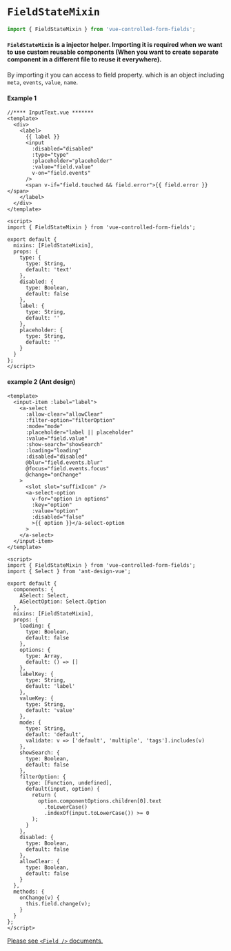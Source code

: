 # `FieldStateMixin`

```js
import { FieldStateMixin } from 'vue-controlled-form-fields';
```

#### **`FieldStateMixin` is a injector helper. Importing it is required when we want to use custom reusable components (When you want to create separate component in a different file to reuse it everywhere).**

By importing it you can access to field property. which is an object including `meta`, `events`, `value`, `name`.

#### Example 1

```vue
//**** InputText.vue *******
<template>
  <div>
    <label>
      {{ label }}
      <input
        :disabled="disabled"
        :type="type"
        :placeholder="placeholder"
        :value="field.value"
        v-on="field.events"
      />
      <span v-if="field.touched && field.error">{{ field.error }}</span>
    </label>
  </div>
</template>

<script>
import { FieldStateMixin } from 'vue-controlled-form-fields';

export default {
  mixins: [FieldStateMixin],
  props: {
    type: {
      type: String,
      default: 'text'
    },
    disabled: {
      type: Boolean,
      default: false
    },
    label: {
      type: String,
      default: ''
    },
    placeholder: {
      type: String,
      default: ''
    }
  }
};
</script>
```

#### example 2 (Ant design)

```vue
<template>
  <input-item :label="label">
    <a-select
      :allow-clear="allowClear"
      :filter-option="filterOption"
      :mode="mode"
      :placeholder="label || placeholder"
      :value="field.value"
      :show-search="showSearch"
      :loading="loading"
      :disabled="disabled"
      @blur="field.events.blur"
      @focus="field.events.focus"
      @change="onChange"
    >
      <slot slot="suffixIcon" />
      <a-select-option
        v-for="option in options"
        :key="option"
        :value="option"
        :disabled="false"
        >{{ option }}</a-select-option
      >
    </a-select>
  </input-item>
</template>

<script>
import { FieldStateMixin } from 'vue-controlled-form-fields';
import { Select } from 'ant-design-vue';

export default {
  components: {
    ASelect: Select,
    ASelectOption: Select.Option
  },
  mixins: [FieldStateMixin],
  props: {
    loading: {
      type: Boolean,
      default: false
    },
    options: {
      type: Array,
      default: () => []
    },
    labelKey: {
      type: String,
      default: 'label'
    },
    valueKey: {
      type: String,
      default: 'value'
    },
    mode: {
      type: String,
      default: 'default',
      validate: v => ['default', 'multiple', 'tags'].includes(v)
    },
    showSearch: {
      type: Boolean,
      default: false
    },
    filterOption: {
      type: [Function, undefined],
      default(input, option) {
        return (
          option.componentOptions.children[0].text
            .toLowerCase()
            .indexOf(input.toLowerCase()) >= 0
        );
      }
    },
    disabled: {
      type: Boolean,
      default: false
    },
    allowClear: {
      type: Boolean,
      default: false
    }
  },
  methods: {
    onChange(v) {
      this.field.change(v);
    }
  }
};
</script>
```

<a href="./Field.md">Please see `<Field />` documents.</a>
